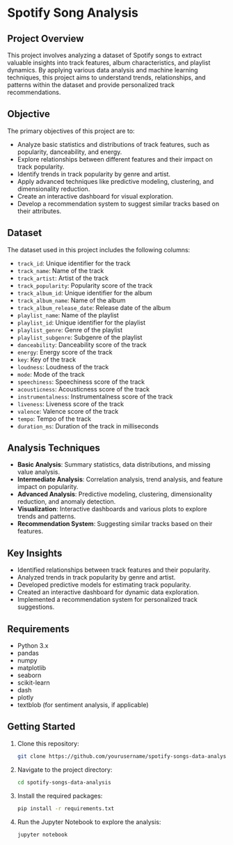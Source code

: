 # Spotify Song Analysis 
 
## Project Overview

This project involves analyzing a dataset of Spotify songs to extract valuable insights into track features, album characteristics, and playlist dynamics. By applying various data analysis and machine learning techniques, this project aims to understand trends, relationships, and patterns within the dataset and provide personalized track recommendations.

## Objective

The primary objectives of this project are to:
- Analyze basic statistics and distributions of track features, such as popularity, danceability, and energy.
- Explore relationships between different features and their impact on track popularity.
- Identify trends in track popularity by genre and artist.
- Apply advanced techniques like predictive modeling, clustering, and dimensionality reduction.
- Create an interactive dashboard for visual exploration.
- Develop a recommendation system to suggest similar tracks based on their attributes.

## Dataset

The dataset used in this project includes the following columns:
- `track_id`: Unique identifier for the track
- `track_name`: Name of the track
- `track_artist`: Artist of the track
- `track_popularity`: Popularity score of the track
- `track_album_id`: Unique identifier for the album
- `track_album_name`: Name of the album
- `track_album_release_date`: Release date of the album
- `playlist_name`: Name of the playlist
- `playlist_id`: Unique identifier for the playlist
- `playlist_genre`: Genre of the playlist
- `playlist_subgenre`: Subgenre of the playlist
- `danceability`: Danceability score of the track
- `energy`: Energy score of the track
- `key`: Key of the track
- `loudness`: Loudness of the track
- `mode`: Mode of the track
- `speechiness`: Speechiness score of the track
- `acousticness`: Acousticness score of the track
- `instrumentalness`: Instrumentalness score of the track
- `liveness`: Liveness score of the track
- `valence`: Valence score of the track
- `tempo`: Tempo of the track
- `duration_ms`: Duration of the track in milliseconds

## Analysis Techniques

- **Basic Analysis**: Summary statistics, data distributions, and missing value analysis.
- **Intermediate Analysis**: Correlation analysis, trend analysis, and feature impact on popularity.
- **Advanced Analysis**: Predictive modeling, clustering, dimensionality reduction, and anomaly detection.
- **Visualization**: Interactive dashboards and various plots to explore trends and patterns.
- **Recommendation System**: Suggesting similar tracks based on their features.

## Key Insights

- Identified relationships between track features and their popularity.
- Analyzed trends in track popularity by genre and artist.
- Developed predictive models for estimating track popularity.
- Created an interactive dashboard for dynamic data exploration.
- Implemented a recommendation system for personalized track suggestions.

## Requirements

- Python 3.x
- pandas
- numpy
- matplotlib
- seaborn
- scikit-learn
- dash
- plotly
- textblob (for sentiment analysis, if applicable)

## Getting Started

1. Clone this repository:
   ```bash
   git clone https://github.com/yourusername/spotify-songs-data-analysis.git

2. Navigate to the project directory:
   ```bash
   cd spotify-songs-data-analysis

3. Install the required packages:
   ```bash
   pip install -r requirements.txt

4. Run the Jupyter Notebook to explore the analysis:
   ```bash
   jupyter notebook

